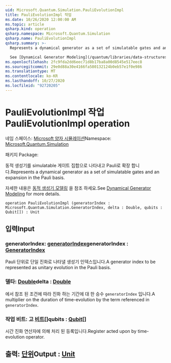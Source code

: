 ```yaml
---
uid: Microsoft.Quantum.Simulation.PauliEvolutionImpl
title: PauliEvolutionImpl 작업
ms.date: 10/26/2020 12:00:00 AM
ms.topic: article
qsharp.kind: operation
qsharp.namespace: Microsoft.Quantum.Simulation
qsharp.name: PauliEvolutionImpl
qsharp.summary: >-
  Represents a dynamical generator as a set of simulatable gates and an expansion in the Pauli basis.

  See [Dynamical Generator Modeling](/quantum/libraries/data-structures#dynamical-generator-modeling) for more details.
ms.openlocfilehash: 2fc9fda2dd6eec71d8b17ba8a00d8545e517eec8
ms.sourcegitcommit: 29e0d88a30e4166fa580132124b0eb57e1f0e986
ms.translationtype: MT
ms.contentlocale: ko-KR
ms.lasthandoff: 10/27/2020
ms.locfileid: "92720205"
---
```

# <a name="paulievolutionimpl-operation"></a><span data-ttu-id="09080-102">PauliEvolutionImpl 작업</span><span class="sxs-lookup"><span data-stu-id="09080-102">PauliEvolutionImpl operation</span></span>

<span data-ttu-id="09080-103">네임 스페이스: [Microsoft 양자 시뮬레이션](xref:Microsoft.Quantum.Simulation)</span><span class="sxs-lookup"><span data-stu-id="09080-103">Namespace: [Microsoft.Quantum.Simulation](xref:Microsoft.Quantum.Simulation)</span></span>

<span data-ttu-id="09080-104">패키지 [](https://nuget.org/packages/)</span><span class="sxs-lookup"><span data-stu-id="09080-104">Package: [](https://nuget.org/packages/)</span></span>


<span data-ttu-id="09080-105">동적 생성기를 simulatable 게이트 집합으로 나타내고 Pauli로 확장 합니다.</span><span class="sxs-lookup"><span data-stu-id="09080-105">Represents a dynamical generator as a set of simulatable gates and an expansion in the Pauli basis.</span></span>

<span data-ttu-id="09080-106">자세한 내용은 [동적 생성기 모델링](/quantum/libraries/data-structures#dynamical-generator-modeling) 을 참조 하세요.</span><span class="sxs-lookup"><span data-stu-id="09080-106">See [Dynamical Generator Modeling](/quantum/libraries/data-structures#dynamical-generator-modeling) for more details.</span></span>

```qsharp
operation PauliEvolutionImpl (generatorIndex : Microsoft.Quantum.Simulation.GeneratorIndex, delta : Double, qubits : Qubit[]) : Unit
```


## <a name="input"></a><span data-ttu-id="09080-107">입력</span><span class="sxs-lookup"><span data-stu-id="09080-107">Input</span></span>

### <a name="generatorindex--generatorindex"></a><span data-ttu-id="09080-108">generatorIndex: [generatorIndex](xref:Microsoft.Quantum.Simulation.GeneratorIndex)</span><span class="sxs-lookup"><span data-stu-id="09080-108">generatorIndex : [GeneratorIndex](xref:Microsoft.Quantum.Simulation.GeneratorIndex)</span></span>

<span data-ttu-id="09080-109">Pauli 단위로 단일 진화로 나타낼 생성기 인덱스입니다.</span><span class="sxs-lookup"><span data-stu-id="09080-109">A generator index to be represented as unitary evolution in the Pauli basis.</span></span>


### <a name="delta--double"></a><span data-ttu-id="09080-110">델타: [Double](xref:microsoft.quantum.lang-ref.double)</span><span class="sxs-lookup"><span data-stu-id="09080-110">delta : [Double](xref:microsoft.quantum.lang-ref.double)</span></span>

<span data-ttu-id="09080-111">에서 참조 된 조건에 따라 진화 하는 기간에 대 한 승수 `generatorIndex` 입니다.</span><span class="sxs-lookup"><span data-stu-id="09080-111">A multiplier on the duration of time-evolution by the term referenced in `generatorIndex`.</span></span>


### <a name="qubits--qubit"></a><span data-ttu-id="09080-112">작업 비트: 고 [비트](xref:microsoft.quantum.lang-ref.qubit)[]</span><span class="sxs-lookup"><span data-stu-id="09080-112">qubits : [Qubit](xref:microsoft.quantum.lang-ref.qubit)[]</span></span>

<span data-ttu-id="09080-113">시간 진화 연산자에 의해 처리 된 등록입니다.</span><span class="sxs-lookup"><span data-stu-id="09080-113">Register acted upon by time-evolution operator.</span></span>



## <a name="output--unit"></a><span data-ttu-id="09080-114">출력: [단위](xref:microsoft.quantum.lang-ref.unit)</span><span class="sxs-lookup"><span data-stu-id="09080-114">Output : [Unit](xref:microsoft.quantum.lang-ref.unit)</span></span>

